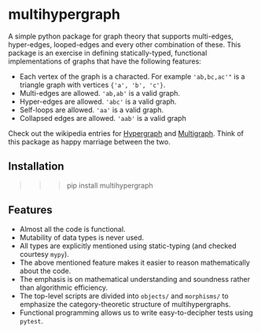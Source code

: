 # multihypergraph

A simple python package for graph theory that supports multi-edges, hyper-edges, looped-edges and every other combination of these. This package is an exercise in defining statically-typed, functional implementations of graphs that have the following features:

  - Each vertex of the graph is a characted. For example `'ab,bc,ac'"` is a triangle graph with vertices `{'a', 'b', 'c'}`.
  - Multi-edges are allowed. `'ab,ab'` is a valid graph.
  - Hyper-edges are allowed. `'abc'` is a valid graph.
  - Self-loops are allowed. `'aa'` is a valid graph.
  - Collapsed edges are allowed. `'aab'` is a valid graph

Check out the wikipedia entries for [Hypergraph](https://en.wikipedia.org/wiki/Hypergraph) and [Multigraph](https://en.wikipedia.org/wiki/Multigraph). Think of this package as happy marriage between the two.

## Installation
>>> pip install multihypergraph

## Features
  - Almost all the code is functional.
  - Mutability of data types is never used.
  - All types are explicitly mentioned using static-typing (and checked courtesy `mypy`).
  - The above mentioned feature makes it easier to reason mathematically about the code.
  - The emphasis is on mathematical understanding and soundness rather than algorithmic efficiency.
  - The top-level scripts are divided into `objects/` and `morphisms/` to emphasize the category-theoretic structure of multihypergraphs.
  - Functional programming allows us to write easy-to-decipher tests using `pytest`.
